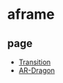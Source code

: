 # aframe

## page

- [Transition](https://k38.github.io/aframe/transition/)
- [AR-Dragon](https://k38.github.io/aframe/ar_dragon/)
